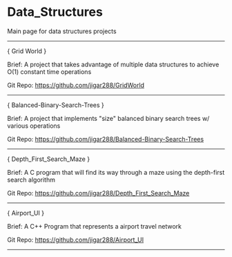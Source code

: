 # Data_Structures
Main page for data structures projects


________________________________________________________________________

{ Grid World }

Brief: A project that takes advantage of multiple data structures to achieve O(1) constant time operations 


Git Repo: https://github.com/jigar288/GridWorld

________________________________________________________________________


{ Balanced-Binary-Search-Trees }


Brief: A project that implements "size" balanced binary search trees w/ various operations

Git Repo: https://github.com/jigar288/Balanced-Binary-Search-Trees


________________________________________________________________________



{ Depth_First_Search_Maze }

Brief: A C program that will find its way through a maze using the depth-first search algorithm

Git Repo: https://github.com/jigar288/Depth_First_Search_Maze

________________________________________________________________________



{ Airport_UI }

Brief: A C++ Program that represents a airport travel network

Git Repo: https://github.com/jigar288/Airport_UI

________________________________________________________________________
